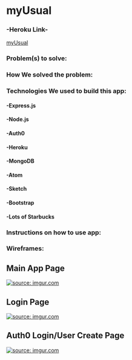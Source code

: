 # myUsual


<h3>-Heroku Link-</h3>
<a href="https://boiling-wildwood-13698.herokuapp.com/">myUsual</a>

<h3>Problem(s) to solve:</h3>

<p></p>

<p></p>


<h3>How We solved the problem:</h3>
<p><p>




<h3>Technologies We used to build this app:</h3>



<h4>-Express.js</h4>
<h4>-Node.js</h4>
<h4>-Auth0</h4>
<h4>-Heroku</h4>
<h4>-MongoDB</h4>
<h4>-Atom</h4>
<h4>-Sketch</h4>
<h4>-Bootstrap</h4>
<h4>-Lots of Starbucks</h4>




<h3>Instructions on how to use app:</h3>


<h3>Wireframes:</h3>


<h2>Main App Page</h2>

<a href="http://imgur.com/Rv35pgP"><img src="http://i.imgur.com/Rv35pgP.png" title="source: imgur.com" /></a>

<h2>Login Page</h2>

<a href="http://imgur.com/qis1Pfg"><img src="http://i.imgur.com/qis1Pfg.png" title="source: imgur.com" /></a>

<h2>Auth0 Login/User Create Page</h2>

<a href="http://imgur.com/AskVwn5"><img src="http://i.imgur.com/AskVwn5.png" title="source: imgur.com" /></a>
